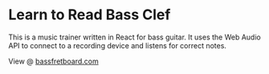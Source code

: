 # Learn to Read Bass Clef

This is a music trainer written in React for bass guitar. It uses the Web Audio API to connect to a recording device and listens for correct notes.

View @ [bassfretboard.com](https://bassfretboard.com)
